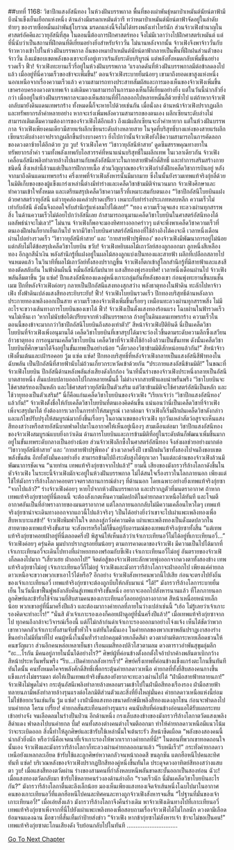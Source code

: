 ##บทที่ 1168: วิชาปีกแสงอัสนีทอง
ในห้วงฝันบรรพกาล พื้นที่ของเผ่าพันธุ์หมาป่าเหมันต์นัยน์ตาฟ้ามีบึงน้ำแข็งเย็นเยือกแห่งหนึ่ง ด้านล่างมีมรดกเหมันต์วารี
ทว่าหมาป่าเหมันต์นัยน์ตาฟ้าจัดอยู่ในลำดับท้ายๆ ของรายชื่อหมื่นเผ่าพันธุ์โบราณ มรดกแห่งนี้จึงไม่ได้ทรงพลังเท่าไหร่นัก ส่วนจ้าวเฟิงชำนาญในศาสตร์อัคคีและวายุอัสนีที่สุด ในตอนนี้ต้องการฝึกศาสตร์ทอง จึงไม่มีเวลาว่างไปฝึกศาสตร์เหมันต์
แต่ที่นี่นับว่าเป็นสถานที่ฝึกตนที่ดีเยี่ยมอย่างยิ่งสำหรับจ้าววั่น
ไม่นานหลังจากนั้น จ้าวเฟิงจึงพาจ้าววั่นกับจ้าวหวางเข้าไปในห้วงฝันบรรพกาล ถิ่นของหมาป่าเหมันต์นัยน์ตาฟ้ากลายเป็นพื้นที่ฝึกฝนส่วนตัวของจ้าววั่น ถึงแม้ขอบเขตพลังของเขาจะยังอยู่เทวาเร้นลับระดับบริบูรณ์ แต่พลังทั้งหมดกลับเพิ่มขึ้นอย่างรวดเร็ว
ฟิ้ว!
จ้าวเฟิงทะยานเร็วรี่อยู่ในห้วงฝันบรรพกาล
‘แรงกดดันที่ห้วงฝันบรรพกาลมีต่อข้าลดลงไปแล้ว เมื่ออยู่ที่นี่ความเร็วของข้าจะเพิ่มขึ้น!’
ตอนจ้าวเฟิงระบายยิ้มน้อยๆ เขามาถึงยอดเขาสูงแห่งหนึ่ง
นอกเหนือจากเรื่องความเร็วแล้ว ความสามารถทางประสาทสัมผัสและการมองเห็นของจ้าวเฟิงเพิ่มขึ้น เขาครอบครองดวงตาเทพเจ้า แต่เดิมความสามารถในการมองเห็นก็ดีเยี่ยมอย่างยิ่ง แต่ในวันนี้น่ากลัวยิ่งกว่า เมื่ออยู่ในห้วงฝันบรรพกาลจะมองเห็นสถานที่ที่ไกลออกไปหลายหมื่นลี้ด้วยซ้ำไป
แต่ถ้าหากจ้าวเฟิงกลับมายังดินแดนเทพรกร้าง ทั้งหมดนี้ก็จะหายไปด้วยเช่นกัน
เมื่อนั่งลง ด้านหน้าจ้าวเฟิงปรากฏผลึกและทรัพยากรล้ำค่าหลายอย่าง
หากจะเร่งเพิ่มพลังความสามารถของตนเอง ผลึกเซียนระดับล่างไม่สามารถเติมเต็มความต้องการของจ้าวเฟิงได้อีกแล้ว ถึงแม้ผลึกเซียนจะล้ำค่าหายาก แต่ในห้วงฝันบรรพกาล จ้าวเฟิงเพียงคนเดียวมีสายแร่ผลึกเซียนระดับล่างหลายสาย ในจุดที่บริสุทธิ์บางแห่งของสายแร่ผลึกเซียนระดับล่างอาจปรากฏผลึกขึ้นบ้างบางคราว ยิ่งไปกว่านั้นจ้าวเฟิงยังใช้ความสามารถในการคัดลอกของดวงตาซ้ายได้อีกด้วย
วูบ วูบ!
จ้าวเฟิงโคจร ‘วิชาวายุอัสนีห้าสาย’ ดูดซึมสรรพคุณทางยาในทรัพยากรล้ำค่า รวมทั้งพลังเทพกับไอสวรรค์ที่หนาแน่นบริสุทธิ์ในผลึกเทพ
ในเวลาเดียวกัน จ้าวเฟิงเคลื่อนอัสนีเพลิงทำลายล้างไปผสานกับพลังอัสนีเทวะในกายสายฟ้าศักดิ์สิทธิ์ และทำการเสริมสร้างกายชนิดนี้
สิ่งเหล่านี้ล้วนแต่เป็นการฝึกกายเนื้อ ส่วนวิญญาณของจ้าวเฟิงกำลังฝึกเคล็ดวิชาการบินอยู่
หลังจากมาถึงดินแดนเทพรกร้าง ครึ่งเทพที่จ้าวเฟิงสังหารนั้นมีมากมาย ซึ่งในนั้นยังรวมเทพแท้จริงกุ่ยลี่ด้วย ในมิติเก็บของของผู้แข็งแกร่งเหล่านี้ต่างมีท่าร่างและเคล็ดวิชาข้ามมิติจำนวนมาก จ้าวเฟิงศึกษาและทำความเข้าใจทั้งหมด และเตรียมสรุปเคล็ดวิชาความเร็วที่เหมาะสมกับตนเอง
“วิชาปีกอัสนีโบยบินแฝงด้วยศาสตร์วายุอัสนี แต่วายุคล่องแคล่วปราดเปรียว เหมาะกับท่าร่างประเภทหลบหลีก ความเร็วไม่เท่ากับอัสนี ดังนั้นจึงถอดใจกับสำนึกรู้แห่งลมไปได้เลย!”
“ทอง ความเร็วดุจแสง ทะลวงผ่านทุกสรรพสิ่ง ในด้านความเร็วไม่ด้อยไปกว่าอัสนีเลย ถ้าสามารถอนุมานเคล็ดวิชาโบยบินในศาสตร์อัสนีทองได้ ผลลัพธ์น่าจะไม่เลว!”
ไม่นาน จ้าวเฟิงก็พอจะมองทิศทางออกคร่าวๆ
แต่จะพึ่งพาเคล็ดวิชาความเร็วที่ตนเองฝึกฝนก็ยากเย็นเกินไป หากมีวิชาโบยบินศาสตร์อัสนีทองที่ใช้อ้างอิงได้คงจะดี
เวลาหนึ่งเดือนผ่านไปอย่างรวดเร็ว ‘วิชาวายุอัสนีห้าสาย’ และ ‘กายสายฟ้าปฐพีทอง’ ของจ้าวเฟิงมีพัฒนาการอยู่ไม่น้อย แต่กลับไม่ได้ข้อสรุปเคล็ดวิชาโบยบิน
ขวับ!
จ้าวเฟิงหยิบผลไม้เถาวัลย์สองลูกออกมา ลูกหนึ่งสีเหลืองทอง อีกลูกสีน้ำเงิน
พลังสำนึกรู้ที่แฝงอยู่ในผลไม้สองลูกแบ่งเป็นทองและสายฟ้า ผลึกที่เปลือกสลายไปจนหมดแล้ว
ในวินาทีที่ผลไม้เถาวัลย์ทั้งสองปรากฏขึ้น จ้าวเฟิงก็ตกเข้าสู่โลกสำนึกรู้ที่มีสายฟ้าและแสงสีทองตัดสลับกัน
ในฟ้าดินผืนนี้ หมื่นอัสนีกัมปนาท แสงสีทองพุ่งรอบทิศ!
เวลาหนึ่งเดือนผ่านไป จ้าวเฟิงพลันลืมตาขึ้น
วู้ม แซ่ด!
ปีกแสงอัสนีทองแดงคู่หนึ่งเกาะกลุ่มกันที่หลังของเขา ก่อนพุ่งทะยานขึ้นบนชั้นเมฆ
ปีกที่หลังจ้าวเฟิงค่อยๆ กลายเป็นปีกอัสนีแสงทองสุกสว่าง พลังธาตุทองในฟ้าดิน ทะลักไปหาจ้าวเฟิง
ทั้งฟ้าดินเปล่งแสงสีทองระยิบระยับ!
ฟิ้ว!
จ้าวเฟิงโบยบินรวดเร็ว ปีกทองบริสุทธิ์ด้านหลังลากประกายทองเพลิงออกเป็นสาย
ความเร็วของจ้าวเฟิงเพิ่มขึ้นเรื่อยๆ เหมือนทะลวงผ่านทุกสรรพสิ่ง ไม่มีอะไรจะขวางเส้นทางการโบยบินของเขาได้
ฟิ้ว!
จ้าวเฟิงเป็นดั่งแสงทองร้อนแรง โฉบผ่านในฟ้ารวดเร็วจนไม่เห็นเงา
‘หากไม่นับข้อได้เปรียบจากห้วงฝันบรรพกาล ถ้าอยู่ในดินแดนเทพรกร้าง ความเร็วในตอนนี้ของข้าจะมากกว่าวิชาปีกอัสนีโบยบินถึงสองเท่าตัว!’
สีหน้าจ้าวเฟิงปีติยินดี
นี่เป็นเคล็ดวิชาโบยบินที่จ้าวเฟิงเพิ่งอนุมานได้ เคล็ดวิชาโบยบินที่เขาสรุปได้มาจะว่องไวขึ้นตามระดับความลึกซึ้งเสวียนอ้าวธาตุทอง
การอนุมานเคล็ดวิชาโบยบิน เคล็ดวิชาที่จ้าวเฟิงใช้อ้างอิงล้วนเป็นขั้นเทพ ดังนั้นเคล็ดวิชาโบยบินที่ศึกษามาได้จึงอยู่ในขั้นเทพเป็นอย่างน้อย
“เดี๋ยวลองวิชาข้ามมิติสักหน่อยแล้วกัน!”
สีหน้าจ้าวเฟิงตื่นเต้นและเฝ้ารอคอย
วู้ม แซ่ด แซ่ด!
ปีกทองบริสุทธิ์ที่หลังจ้าวเฟิงกลายเป็นแสงอัสนีสีฟ้าทองในฉับพลัน เป็นปีกอัสนีที่สายฟ้านับไม่ถ้วนเกี่ยวกระหวัดเข้าด้วยกัน
“ประกายแสงอัสนีข้ามมิติ!”
ในขณะที่จ้าวเฟิงโบยบิน ปีกอัสนีด้านหลังพลันส่งเสียงดังกึกก้อง วินาทีนั้นร่างของจ้าวเฟิงประหนึ่งกลายเป็นอัสนีบาตสายหนึ่ง ลั่นแปลบปลาบออกไปไกลหลายหมื่นลี้ ไม่ต่างจากสายฟ้าแลบน่าพรั่นพรึง
‘วิชาโบยบินจะใช้ศาสตร์ทองเป็นหลัก และใช้ศาสตร์วายุอัสนีเป็นตัวเสริม แต่วิชาข้ามมิติจะใช้ศาสตร์อัสนีเป็นหลัก และใช้วายุทองเป็นตัวเสริม!”
นี่ก็คือแก่นเคล็ดวิชาโบยบินของจ้าวเฟิง
“เรียกเจ้าว่า ‘วิชาปีกแสงอัสนีทอง’ แล้วกัน!”
จ้าวเฟิงตั้งชื่อให้กับเคล็ดวิชาโบยบินที่ตนเองคิดค้นขึ้น
แน่นอนว่านี่เป็นเคล็ดวิชาที่จ้าวเฟิงเพิ่งจะสรุปมาได้ ยังต้องการเวลาในการทำให้สมบูรณ์
เวลาต่อมา จ้าวเฟิงก็เริ่มฝึกฝนเคล็ดวิชาดังกล่าว และแก้ไขปรับปรุงให้สมบูรณ์มากยิ่งขึ้นเรื่อยๆ
ในอาณาเขตของจ้าวเฟิง ทุกวันเหล่าสัตว์อสูรจะเห็นแสงสีทองสว่างหรือสายอัสนีบาตฟาดไปมาในอากาศให้เห็นอยู่เนืองๆ
สามเดือนต่อมา วิชาปีกแสงอัสนีทองของจ้าวเฟิงสมบูรณ์แบบยิ่งกว่าเดิม ด้านการโบยบินและการข้ามมิติที่อยู่ในระดับต้นก็พัฒนาเพิ่มขึ้นมาก อยู่ในขั้นเทพระดับกลางเป็นอย่างน้อย
ส่วนจ้าวเฟิงลึกซึ้งในศาสตร์อัสนีทอง จึงส่งผลช่วยอย่างมากต่อ ‘วิชาวายุอัสนีห้าสาย’ และ ‘กายสายฟ้าปฐพีทอง’ ช่วงเวลาครึ่งปี เขาฝึกฝนวิชาทั้งสองไปจนถึงขอบเขตพลังชั้นต้น อีกทั้งยังมั่นคงอย่างยิ่ง สามารถข้ามไปถึงระดับสูงได้ทุกเวลา ในแต่ละด้านของจ้าวเฟิงล้วนมีพัฒนาการชัดเจน
“นายท่าน เทพแท้จริงกุ่ยซาจากไปแล้ว!”
ยามนี้ เสียงของมังกรวารีล้างโลกาดังขึ้นในหัวจ้าวเฟิง
ในระยะนี้จ้าวเฟิงมักจะอยู่ในห้วงฝันบรรพกาล ไม่ได้สนใจเรื่องราวในโลกภายนอก เพียงแต่ใช้ให้มังกรวารีล้างโลกาคอยตรวจตราสถานการณ์ต่างๆ ที่ด้านนอก โดยเฉพาะอย่างยิ่งเทพแท้จริงกุ่ยซา
“จากไปแล้ว?”
ร่างจ้าวเฟิงค่อยๆ หายไปจากห้วงฝันบรรพกาล และปรากฏตัวที่มนตราอากาศ
ถ้าหากเทพแท้จริงกุ่ยซาอยู่ที่นี่ตอนนี้ จะต้องสังเกตเห็นความผิดปกติในค่ายกลดาวเหนือได้ทันที และโจมตีอากาศอันเป็นที่อำพรางกายของมนตราอากาศ แต่โลกภายนอกกลับไม่มีความเคลื่อนไหวใดๆ เทพแท้จริงกุ่ยซาน่าจะเดินทางออกจากแถวนี้ไปแล้วจริงๆ
‘เป็นได้อย่างยิ่งว่าเขาจะไปเผ่าแพะเพลิงทองเพื่อสืบหาเบาะแสข้า!’
จ้าวเฟิงพึมพำในใจ ตกลงสู่ภวังค์ความคิด
เผ่าแพะเพลิงทองเป็นดั่งมดปลวกในสายตาของเทพแท้จริงขั้นสาม จะสังหารหรือไม่ก็ขึ้นอยู่กับอารมณ์ของเทพแท้จริงกุ่ยซาทั้งสิ้น
“แต่เทพแท้จริงกุ่ยซาคอยเฝ้าอยู่ที่นี่ตลอดครึ่งปี พิสูจน์ให้เห็นแล้วว่าเจ้าเกาะเทียนอวี่ไม่ได้อยู่ที่เกาะเทียนอวี่…”
จ้าวเฟิงค่อยๆ ครุ่นคิด มุมปากปรากฏรอยยิ้มน้อยๆ
ตามการคาดเดาของจ้าวเฟิง มีความเป็นไปได้มากที่เจ้าเกาะเทียนอวี่จะเดินไปทางที่เผ่าหยกทองพร้อมกับซีเฟิง เจ้าเกาะเทียนอวี่ไม่อยู่ อันตรายของจ้าวเฟิงก็ลดลงไปมาก
“เสี่ยวเฮย ฝ่าออกไป!”
จิตต่อสู้ของจ้าวเฟิงทะลักพวยพุ่งออกจากดวงตาทั้งสองข้าง
เทพแท้จริงกุ่ยซาไม่อยู่ เจ้าเกาะเทียนอวี่ก็ไม่อยู่ จ้าวเฟิงและมังกรวารีล้างโลกาจะฝ่าออกไป เพียงแค่ค่ายกลดาวเหนือจะขวางพวกเขาเอาไว้ได้หรือ?
อีกอย่าง จ้าวเฟิงสังหารคนพวกนี้ไปเสีย ก่อนจะตรงไปยังถิ่นของเจ้าเกาะเทียนอวี่ เทพแท้จริงกุ่ยซาจะต้องถูกบีบให้กลับมาแน่
“ได้!”
มังกรวารีล้างโลการะบายยิ้มเย็น ในวันนี้เขาฟื้นฟูพลังกลับคืนสู่เทพแท้จริงขั้นหนึ่ง อยากจะออกไปสังหารนานแล้ว
ที่โลกภายนอก ลูกศิษย์และข้ารับใช้จำนวนยี่สิบสามคนของเกาะเทียนอวี่ลอยอยู่กลางอากาศ สีหน้าเหนื่อยหน่ายเล็กน้อย
พวกเขาอยู่ที่นี่มาครึ่งปีแล้ว และต้องมากางค่ายกลที่ภายในว่างเปล่าเช่นนี้
“เฮ้อ ไม่รู้เลยว่าเจ้าเกาะรองคิดจะทำอะไร!”
“นั่นสิ ตัวเจ้าเกาะรองเองก็คอยเฝ้าดูอยู่ที่นั่นครึ่งปีแล้ว!”
เมื่อเทพแท้จริงกุ่ยซาจากไป ทุกคนถึงกล้าจะวิจารณ์เรื่องนี้ แต่ก็ไม่กล้าก่นด่าเจ้าเกาะรองออกมาอย่างโจ่งแจ้ง เห็นได้ชัดว่าพวกเขาหวาดกลัวเจ้าเกาะทั้งสามจับขั้วหัวใจ
แต่ทันใดนั้นเอง ในค่ายกลของพวกเขาพลันปราฏเงาสองร่างขึ้นอย่างไม่มีที่มาที่ไป
คนผู้หนึ่งในนั้นทั่วร่างปกคลุมด้วยเกล็ดสีดำ ดวงตาอำมหิตกระหายเลือดชวนให้คนขวัญผวา ส่วนอีกคนหล่อเหลาเย็นชา เรือนผมสีทองปลิวไสวตามลม ดวงตาราวอำพันสุขุมลุ่มลึก
“อะ…ไรกัน มีคนอยู่ภายในนั้นได้อย่างไร?”
ศิษย์ผู้ที่ค่อนข้างตั้งอกตั้งใจอ้าปากค้างพลันตาเบิกกว้าง สีหน้าประหวั่นพรั่นพรึง
“รีบ…เปิดค่ายกลสังหารเร็ว!”
ศิษย์ครึ่งเทพที่ค่อนข้างแข็งแกร่งตะโกนขึ้นทันที
ทันใดนั้น คนทั้งหมดโคจรพลังศักดิ์สิทธิ์เพื่อกระตุ้นค่ายกลดาวเหนือ
ค่ายกลที่ทั้งยี่สิบสองคนกางขึ้นแข็งแกร่งไม่ธรรมดา ต่อให้เป็นเทพแท้จริงขั้นสองยังยากจะทะลวงผ่านไปได้
“ฝ่ามือสายฟ้าทลายนภา!”
จ้าวเฟิงไม่พูดไม่จา กระตุ้นอัสนีเพลิงทำลายล้างหลอมรวมเข้าไปในฝ่ามือสีทองเรืองรอง
ฝ่ามือสายฟ้าทลายนภามีพลังทำลายล้างรุนแรงต่อโลกมิติส่วนตัวและสิ่งที่ยิ่งใหญ่มั่นคง ค่ายกลดาวเหนือแห่งนี้ย่อมไม่ใช่ข้อยกเว้นเช่นกัน
วู้ม แซ่ด!
เงาฝ่ามือแสงทองขนาดยักษ์มีเพลิงสีทองแดงลุกโชน ก่อนจะฟาดลงไปบนค่ายกล
โครม เปรี้ยง!
ค่ายกลสั่นสะเทือนอย่างรุนแรง คนนับสิบที่ค่อนข้างอ่อนแอได้รับผลกระทบเข้าอย่างจัง จนเลือดลมในร่างปั่นป่วน
อีกด้านหนึ่ง กรงเล็บสองข้างของมังกรวารีล้างโลกาตวัดแสงเพลิงสีดำแดง ฟาดลงไปบนค่ายกล
บึ้ม!
คนทั้งสองต่างคนต่างโจมตีออกมา ทำให้ค่ายกลดาวเหนือมีแนวโน้มว่าจะระเบิดออก สิ่งนี้ทำให้ลูกศิษย์และข้ารับใช้เหล่านั้นใจเต้นระรัว สีหน้าซีดเผือด
“พลังของสองคนนี้น่ากลัวยิ่งนัก หรือว่านี่คือเจตนาที่เจ้าเกาะรองให้พวกเรากางค่ายกลที่นี่!”
ในตอนที่พวกเขาทอดถอนใจนั้นเอง จ้าวเฟิงและมังกรวารีล้างโลกาก็ทะลวงผ่านค่ายกลออกมาแล้ว
“รีบหนีเร็ว!”
กระทั่งค่ายกลดาวเหนือยังแหลกละเอียด ข้ารับใช้และลูกศิษย์หวาดกลัวจนหน้าถอดสี ขนลุกชัน แตกฮือหนีไปคนละทิศทันที
แซ่ด!
บริเวณหลังของจ้าวเฟิงปรากฏปีกสีทองคู่หนึ่งขึ้นทันใด ประดุจดวงอาทิตย์สีทองสว่างแสบตา
วูบ!
เมื่อแสงสีทองตวัดผ่าน ร่างของสามคนที่กำลังหลบหนีพลันขาดสะบั้นออกเป็นสองท่อน
ฉัวะ!
เมื่อแสงทองตวัดกลับมา ข้ารับใช้หลายคนร่วงลงด้านล่างอีก
“รวดเร็วนัก นี่มันเคล็ดวิชาโบยบินอะไรกัน?”
มังกรวารีล้างโลกาตื่นตะลึงเล็กน้อย
มองเห็นเพียงแสงทองเจิดจ้าเส้นหนึ่งโฉบไปมาในอากาศ คนของเกาะเทียนอวี่ที่แตกฮือหนีไปคนละทิศคนละทางถูกจ้าวเฟิงสังหารจนสิ้น
“ไปฐานที่มั่นของเจ้าเกาะเทียนอวี่!”
เมื่อเอ่ยสั่งแล้ว มังกรวารีล้างโลกาจึงคืนร่างเดิม พาจ้าวเฟิงเดินทางไปที่เกาะเทียนอวี่
เทพแท้จริงกุ่ยซาเพิ่งจากที่นี่ไปยังเผ่าแพะเพลิงทองเพื่อสอบถามเรื่องจ้าวเฟิงได้ไม่ไกลนัก ดวงตามีเลือดย้อมจนแดงฉาน มือขวาที่สั่นเทิ้มกำป้ายส่งข่าว
“จ้าวเฟิง หากข้ากุ่ยซาไม่สังหารเจ้า ข้าจะไม่ขอเป็นคน!”
เทพแท้จริงกุ่ยซาตะโกนเสียงดัง รีบย้อนกลับไปในทันที
………………………..


[Go To Next Chapter]( ./25.md)
